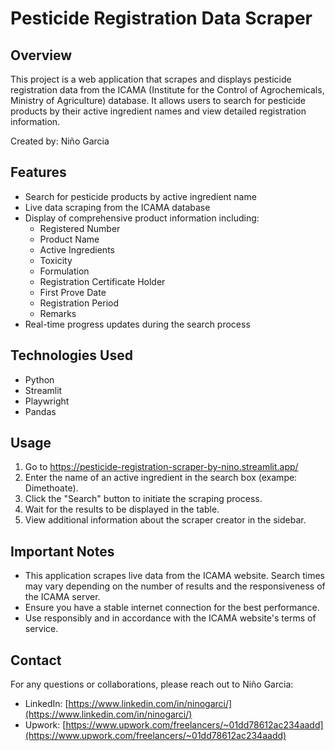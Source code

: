 # Pesticide Registration Data Scraper

## Overview

This project is a web application that scrapes and displays pesticide registration data from the ICAMA (Institute for the Control of Agrochemicals, Ministry of Agriculture) database. It allows users to search for pesticide products by their active ingredient names and view detailed registration information.

Created by: Niño Garcia

## Features

- Search for pesticide products by active ingredient name
- Live data scraping from the ICAMA database
- Display of comprehensive product information including:
  - Registered Number
  - Product Name
  - Active Ingredients
  - Toxicity
  - Formulation
  - Registration Certificate Holder
  - First Prove Date
  - Registration Period
  - Remarks
- Real-time progress updates during the search process

## Technologies Used

- Python
- Streamlit
- Playwright
- Pandas

## Usage
1. Go to https://pesticide-registration-scraper-by-nino.streamlit.app/
2. Enter the name of an active ingredient in the search box (exampe: Dimethoate).
3. Click the "Search" button to initiate the scraping process.
4. Wait for the results to be displayed in the table.
5. View additional information about the scraper creator in the sidebar.

## Important Notes

- This application scrapes live data from the ICAMA website. Search times may vary depending on the number of results and the responsiveness of the ICAMA server.
- Ensure you have a stable internet connection for the best performance.
- Use responsibly and in accordance with the ICAMA website's terms of service.

## Contact

For any questions or collaborations, please reach out to Niño Garcia:

- LinkedIn: [https://www.linkedin.com/in/ninogarci/](https://www.linkedin.com/in/ninogarci/)
- Upwork: [https://www.upwork.com/freelancers/~01dd78612ac234aadd](https://www.upwork.com/freelancers/~01dd78612ac234aadd)
